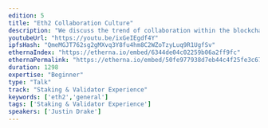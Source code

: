 ```yaml
---
edition: 5
title: "Eth2 Collaboration Culture"
description: "We discuss the trend of collaboration within the blockchain industry, presenting specific examples from Ethereum 2.0 R&D. This talk will highlight the hard Eth2 problems that are being tackled with other blockchains, academic teams and companies."
youtubeUrl: "https://youtu.be/ixGeIEgdf4Y"
ipfsHash: "QmeMGJT762sg2gMXvq3Y8fu4hm8C2WZoTzyLuq9R1UgfSv"
ethernaIndex: "https://etherna.io/embed/6344de04c02259b06a2ff9fc"
ethernaPermalink: "https://etherna.io/embed/50fe977938d7eb44c4f25fe3c67a37147e5b7e54ba2616f2b03acb3c6c1760d8"
duration: 1298
expertise: "Beginner"
type: "Talk"
track: "Staking & Validator Experience"
keywords: ['eth2','general']
tags: ['Staking & Validator Experience']
speakers: ['Justin Drake']
---
```

